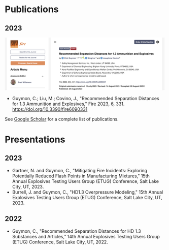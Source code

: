 # Publications

## 2023
<a href="https://www.mdpi.com/2448468/"><img src='https://github.com/clint-bg/clint-bg.github.io/blob/main/activities/support/fireimg.png?raw=true' width="700"></a>

- Guymon, C.; Liu, M.; Covino, J., "Recommended Separation Distances for 1.3 Ammunition and Explosives," Fire 2023, 6, 331. https://doi.org/10.3390/fire6090331

See [Google Scholar](https://scholar.google.com/citations?user=p_83EnoAAAAJ&hl=en) for a complete list of publications.

# Presentations

## 2023

- Gartner, N. and Guymon, C., "Mitigating Fire Incidents: Exploring Potentially Reduced Flash Points in Manufacturing Mixtures," 15th Annual Explosives Testing Users Group (ETUG) Conference, Salt Lake City, UT, 2023.
- Burrell, J. and Guymon, C., "HD1.3 Overpressure Modeling," 15th Annual Explosives Testing Users Group (ETUG) Conference, Salt Lake City, UT, 2023.

## 2022

- Guymon, C., "Recommended Separation Distances for HD 1.3 Substances and Articles," 14th Annual Explosives Testing Users Group (ETUG) Conference, Salt Lake City, UT, 2022.